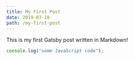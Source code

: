 ```yaml
---
title: My First Post
date: 2019-07-10
path: /my-first-post
---
```


This is my first Gatsby post written in Markdown!

```javascript
console.log("some JavaScript code");
```